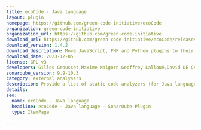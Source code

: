 ```yaml
---
title: ecoCode - Java language
layout: plugin
homepage: https://github.com/green-code-initiative/ecoCode
organization: green-code-initiative
organization_url: https://github.com/green-code-initiative
download_url: https://github.com/green-code-initiative/ecoCode/releases/download/1.4.2/ecocode-java-plugin-1.4.2.jar
download_version: 1.4.2
download_description: Move JavaScript, PHP and Python plugins to their dedicated repositories ; Compatibility with SonarQube 10.1 ; Creation and publishing ecocode-rules-specifications module (new rules reference module) ; Improve implementation of rules EC1, EC2, EC34, EC35 ; Upgrade rules EC3, EC53, EC67 specifications ; Depreciation of EC4 rule for Java ; Adding iOS and Android rules to ecocode-rules-specifications
download_date: 2023-12-05
license: GPL v3
developers: Gilles Grousset,Maxime Malgorn,Geoffrey Lalloué,David DE CARVALHO,Olivier Le Goaër,Julien Hertout,Jules Delecour,DUBOIS Maxime
sonarqube_version: 9.9-10.3
category: external analysers
description: Provide a list of static code analyzers (for Java language) to highlight code structures that may have a negative ecological impact&#58; energy and resources over-consumption, "fatware", shortening terminals' lifespan, etc.
details: 
seo:
  name: ecoCode - Java language
  headline: ecoCode - Java language - SonarQube Plugin
  type: ItemPage

---
```

